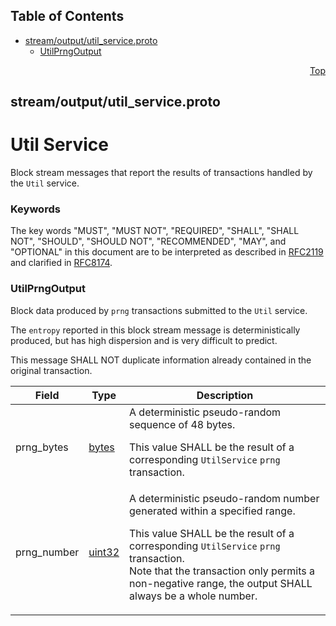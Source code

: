 ## Table of Contents

- [stream/output/util_service.proto](#stream_output_util_service-proto)
    - [UtilPrngOutput](#com-hedera-hapi-block-stream-output-UtilPrngOutput)
  



<a name="stream_output_util_service-proto"></a>
<p align="right"><a href="#top">Top</a></p>

## stream/output/util_service.proto
# Util Service
Block stream messages that report the results of transactions handled by
the `Util` service.

### Keywords
The key words "MUST", "MUST NOT", "REQUIRED", "SHALL", "SHALL NOT",
"SHOULD", "SHOULD NOT", "RECOMMENDED", "MAY", and "OPTIONAL" in this
document are to be interpreted as described in
[RFC2119](https://www.ietf.org/rfc/rfc2119) and clarified in
[RFC8174](https://www.ietf.org/rfc/rfc8174).


<a name="com-hedera-hapi-block-stream-output-UtilPrngOutput"></a>

### UtilPrngOutput
Block data produced by `prng` transactions submitted to the `Util` service.

The `entropy` reported in this block stream message is deterministically
produced, but has high dispersion and is very difficult to predict.

This message SHALL NOT duplicate information already contained in
the original transaction.


| Field | Type | Description |
| ----- | ---- | ----------- |
| prng_bytes | [bytes](#bytes) | A deterministic pseudo-random sequence of 48 bytes. <p> This value SHALL be the result of a corresponding `UtilService` `prng` transaction. |
| prng_number | [uint32](#uint32) | A deterministic pseudo-random number generated within a specified range. <p> This value SHALL be the result of a corresponding `UtilService` `prng` transaction.<br/> Note that the transaction only permits a non-negative range, the output SHALL always be a whole number. |





 <!-- end messages -->

 <!-- end enums -->

 <!-- end HasExtensions -->

 <!-- end services -->



